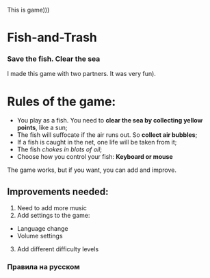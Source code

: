 This is game)))
# Fish-and-Trash
### Save the fish. Clear the sea

I made this game with two partners. It was very fun).

# Rules of the game:
- You play as a fish. You need to **clear the sea by collecting yellow points**, like a sun;
- The fish will suffocate if the air runs out. So **collect air bubbles**;
- If a fish is caught in the net, one life will be taken from it;
- The fish *chokes in blots of oil*;
- Choose how you control your fish: **Keyboard or mouse**

The game works, but if you want, you can add and improve.

## Improvements needed:
1. Need to add more music
2. Add settings to the game:
  - Language change
  - Volume settings
3. Add different difficulty levels


### Правила на русском
